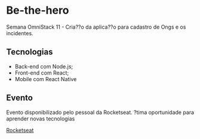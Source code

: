 # Be-the-hero
Semana OmniStack 11 - Cria??o da aplica??o para cadastro de Ongs e os incidentes.

## Tecnologias
* Back-end com Node.js;
* Front-end com React;
* Mobile com React Native

## Evento
Evento disponibilizado pelo pessoal da Rocketseat. ?tima oportunidade para aprender novas tecnologias

[Rocketseat](https://rocketseat.com.br/)
